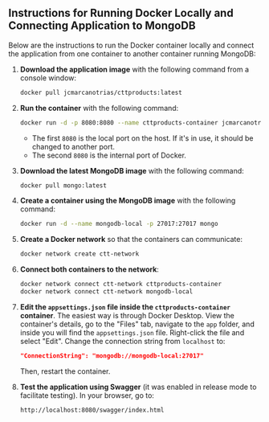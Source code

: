 ## Instructions for Running Docker Locally and Connecting Application to MongoDB

Below are the instructions to run the Docker container locally and connect the application from one container to another container running MongoDB:

1. **Download the application image** with the following command from a console window:

   ```bash
   docker pull jcmarcanotrias/cttproducts:latest
   ```

2. **Run the container** with the following command:

   ```bash
   docker run -d -p 8080:8080 --name cttproducts-container jcmarcanotrias/cttproducts:latest
   ```

   - The first `8080` is the local port on the host. If it's in use, it should be changed to another port.
   - The second `8080` is the internal port of Docker.

3. **Download the latest MongoDB image** with the following command:

   ```bash
   docker pull mongo:latest
   ```

4. **Create a container using the MongoDB image** with the following command:

   ```bash
   docker run -d --name mongodb-local -p 27017:27017 mongo
   ```

5. **Create a Docker network** so that the containers can communicate:

   ```bash
   docker network create ctt-network
   ```

6. **Connect both containers to the network**:

   ```bash
   docker network connect ctt-network cttproducts-container
   docker network connect ctt-network mongodb-local
   ```

7. **Edit the `appsettings.json` file inside the `cttproducts-container` container**. The easiest way is through Docker Desktop. View the container's details, go to the "Files" tab, navigate to the `app` folder, and inside you will find the `appsettings.json` file. Right-click the file and select "Edit". Change the connection string from `localhost` to:

   ```json
   "ConnectionString": "mongodb://mongodb-local:27017"
   ```

   Then, restart the container.

8. **Test the application using Swagger** (it was enabled in release mode to facilitate testing). In your browser, go to:

   ```
   http://localhost:8080/swagger/index.html
   ```
```
